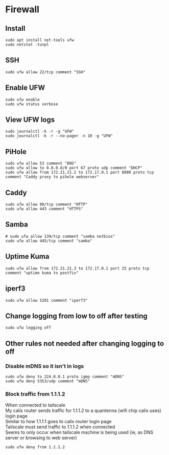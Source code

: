 # Firewall

## Install
~~~
sudo apt install net-tools ufw
sudo netstat -tunpl
~~~

## SSH
~~~
sudo ufw allow 22/tcp comment "SSH"
~~~

## Enable UFW
~~~
sudo ufw enable
sudo ufw status verbose
~~~

## View UFW logs
~~~
sudo journalctl -k -r -g "UFW"
sudo journalctl -k -r --no-pager -n 10 -g "UFW" 
~~~

## PiHole
~~~
sudo ufw allow 53 comment "DNS"
sudo ufw allow to 0.0.0.0/0 port 67 proto udp comment "DHCP"
sudo ufw allow from 172.21.21.2 to 172.17.0.1 port 8080 proto tcp comment "Caddy proxy to pihole webserver"
~~~

## Caddy
~~~
sudo ufw allow 80/tcp comment "HTTP"
sudo ufw allow 443 comment "HTTPS"
~~~

## Samba
~~~
# sudo ufw allow 139/tcp comment "samba netbios"
sudo ufw allow 445/tcp comment "samba"
~~~

## Uptime Kuma
~~~
sudo ufw allow from 172.21.21.3 to 172.17.0.1 port 25 proto tcp comment "uptime kuma to postfix"
~~~

## iperf3
~~~
sudo ufw allow 5201 comment "iperf3"
~~~

## Change logging from low to off after testing
~~~
sudo ufw logging off
~~~

## Other rules not needed after changing logging to off

### Disable mDNS so it isn't in logs
~~~
sudo ufw deny to 224.0.0.1 proto igmp comment "mDNS"
sudo ufw deny 5353/udp comment "mDNS"
~~~

### Block traffic from 1.1.1.2
When connected to tailscale  
My calix router sends traffic for 1.1.1.2 to a quantenna (wifi chip calix uses) login page  
Similar to how 1.1.1.1 goes to calix router login page  
Tailscale must send traffic to 1.1.1.2 when connected  
Seems to only occur when tailscale machine is being used (ie, as DNS server or browsing to web server)  
~~~
sudo ufw deny from 1.1.1.2
~~~
